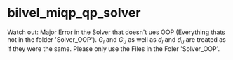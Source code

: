 # bilvel_miqp_qp_solver

Watch out: Major Error in the Solver that doesn't ues OOP (Everything thats not in the folder 'Solver_OOP'). $G_l$ and $G_u$ as well as $d_l$ and $d_u$ are treated as if they were the same. Please only use the Files in the Foler 'Solver_OOP'.